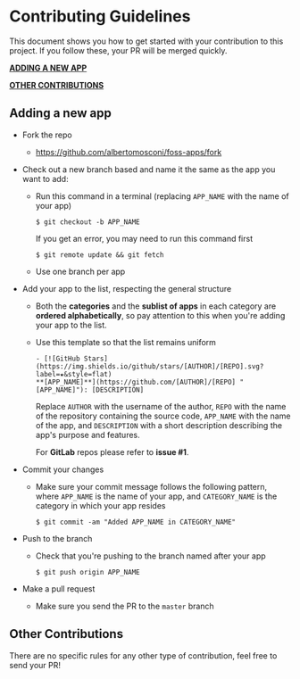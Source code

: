 # Contributing Guidelines

This document shows you how to get started with your contribution to this project. If you follow these, your PR will be merged quickly.

[**ADDING A NEW APP**](#adding-a-new-app "ADDING A NEW APP")

[**OTHER CONTRIBUTIONS**](#other-contributions "OTHER CONTRIBUTIONS")

## Adding a new app

- Fork the repo

  - <https://github.com/albertomosconi/foss-apps/fork>

- Check out a new branch based and name it the same as the app you want to add:

  - Run this command in a terminal (replacing `APP_NAME` with the name of your app)
    ```
    $ git checkout -b APP_NAME
    ```
    If you get an error, you may need to run this command first
    ```
    $ git remote update && git fetch
    ```
  - Use one branch per app

- Add your app to the list, respecting the general structure

  - Both the **categories** and the **sublist of apps** in each category are **ordered alphabetically**, so pay attention to this when you're adding your app to the list.

  - Use this template so that the list remains uniform

    ```
    - [![GitHub Stars](https://img.shields.io/github/stars/[AUTHOR]/[REPO].svg?label=★&style=flat)
    **[APP_NAME]**](https://github.com/[AUTHOR]/[REPO] "[APP_NAME]"): [DESCRIPTION]
    ```

    Replace `AUTHOR` with the username of the author, `REPO` with the name of the repository containing the source code, `APP_NAME` with the name of the app, and `DESCRIPTION` with a short description describing the app's purpose and features.

    For **GitLab** repos please refer to **issue #1**.

- Commit your changes

  - Make sure your commit message follows the following pattern, where `APP_NAME` is the name of your app, and `CATEGORY_NAME` is the category in which your app resides
    ```
    $ git commit -am "Added APP_NAME in CATEGORY_NAME"
    ```

- Push to the branch

  - Check that you're pushing to the branch named after your app
    ```
    $ git push origin APP_NAME
    ```

- Make a pull request

  - Make sure you send the PR to the `master` branch

## Other Contributions

There are no specific rules for any other type of contribution, feel free to send your PR!
